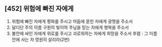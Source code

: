 ## [452] 위험에 빠진 자에게

1) 위험에 빠진 자에게 평화를 주시고 어둠에 묻힌 자에게 광명을 주소서 
2) 달디단 주의 이름 구원의 빛이여 주님을 믿는 자에게 행복을 주소서
3) 불안에 싸인 자에게 위로를 주시고 괴로워하는 자에게 희망을 주소서
후렴 : 그 이름 안에 사는 자 영원히 살리라(2번)
